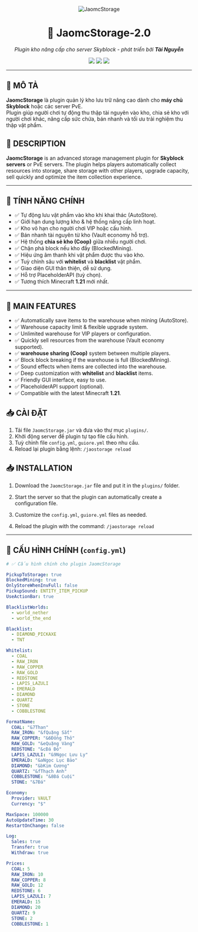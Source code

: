 <p align="center">
  <img src="https://img.shields.io/badge/JaomcStorage-2.0-green?style=for-the-badge&logo=storage" alt="JaomcStorage">
</p>

<h1 align="center">💎 JaomcStorage-2.0</h1>
<p align="center"><i>Plugin kho nâng cấp cho server Skyblock - phát triển bởi <b>Tài Nguyễn</b></i></p>

<p align="center">
  <img src="https://img.shields.io/badge/Minecraft-1.21+-blue?style=flat-square" />
  <img src="https://img.shields.io/badge/Plugin--Type-Skyblock--Storage-orange?style=flat-square" />
  <img src="https://img.shields.io/badge/Author-Tài%20Nguyễn-lightgrey?style=flat-square" />
</p>

---

## 🧰 MÔ TẢ

**JaomcStorage** là plugin quản lý kho lưu trữ nâng cao dành cho **máy chủ Skyblock** hoặc các server PvE.  
Plugin giúp người chơi tự động thu thập tài nguyên vào kho, chia sẻ kho với người chơi khác, nâng cấp sức chứa, bán nhanh và tối ưu trải nghiệm thu thập vật phẩm.


## 🧰 DESCRIPTION

**JaomcStorage** is an advanced storage management plugin for **Skyblock servers** or PvE servers.
The plugin helps players automatically collect resources into storage, share storage with other players, upgrade capacity, sell quickly and optimize the item collection experience.

---

## 🔑 TÍNH NĂNG CHÍNH

- ✅ Tự động lưu vật phẩm vào kho khi khai thác (AutoStore).
- ✅ Giới hạn dung lượng kho & hệ thống nâng cấp linh hoạt.
- ✅ Kho vô hạn cho người chơi VIP hoặc cấu hình.
- ✅ Bán nhanh tài nguyên từ kho (Vault economy hỗ trợ).
- ✅ Hệ thống **chia sẻ kho (Coop)** giữa nhiều người chơi.
- ✅ Chặn phá block nếu kho đầy (BlockedMining).
- ✅ Hiệu ứng âm thanh khi vật phẩm được thu vào kho.
- ✅ Tuỳ chỉnh sâu với **whitelist** và **blacklist** vật phẩm.
- ✅ Giao diện GUI thân thiện, dễ sử dụng.
- ✅ Hỗ trợ PlaceholderAPI (tuỳ chọn).
- ✅ Tương thích Minecraft **1.21** mới nhất.

---

## 🔑 MAIN FEATURES

- ✅ Automatically save items to the warehouse when mining (AutoStore).
- ✅ Warehouse capacity limit & flexible upgrade system.
- ✅ Unlimited warehouse for VIP players or configuration.
- ✅ Quickly sell resources from the warehouse (Vault economy supported).
- ✅ **warehouse sharing (Coop)** system between multiple players.
- ✅ Block block breaking if the warehouse is full (BlockedMining).
- ✅ Sound effects when items are collected into the warehouse.
- ✅ Deep customization with **whitelist** and **blacklist** items.
- ✅ Friendly GUI interface, easy to use.
- ✅ PlaceholderAPI support (optional).
- ✅ Compatible with the latest Minecraft **1.21**.

## 📥 CÀI ĐẶT

1. Tải file `JaomcStorage.jar` và đưa vào thư mục `plugins/`.
2. Khởi động server để plugin tự tạo file cấu hình.
3. Tuỳ chỉnh file `config.yml`, `guiore.yml` theo nhu cầu.
4. Reload lại plugin bằng lệnh: `/jaostorage reload`


## 📥 INSTALLATION

1. Download the `JaomcStorage.jar` file and put it in the `plugins/` folder.

2. Start the server so that the plugin can automatically create a configuration file.

3. Customize the `config.yml`, `guiore.yml` files as needed.

4. Reload the plugin with the command: `/jaostorage reload`
---

## 📁 CẤU HÌNH CHÍNH (`config.yml`)

```yaml
# ✅ Cấu hình chính cho plugin JaomcStorage

PickupToStorage: true
BlockedMining: true
OnlyStoreWhenInvFull: false
PickupSound: ENTITY_ITEM_PICKUP
UseActionBar: true

BlacklistWorlds:
  - world_nether
  - world_the_end

Blacklist:
  - DIAMOND_PICKAXE
  - TNT

Whitelist:
  - COAL
  - RAW_IRON
  - RAW_COPPER
  - RAW_GOLD
  - REDSTONE
  - LAPIS_LAZULI
  - EMERALD
  - DIAMOND
  - QUARTZ
  - STONE
  - COBBLESTONE

FormatName:
  COAL: "&7Than"
  RAW_IRON: "&fQuặng Sắt"
  RAW_COPPER: "&6Đồng Thô"
  RAW_GOLD: "&eQuặng Vàng"
  REDSTONE: "&cĐá Đỏ"
  LAPIS_LAZULI: "&9Ngọc Lưu Ly"
  EMERALD: "&aNgọc Lục Bảo"
  DIAMOND: "&bKim Cương"
  QUARTZ: "&fThạch Anh"
  COBBLESTONE: "&8Đá Cuội"
  STONE: "&7Đá"

Economy:
  Provider: VAULT
  Currency: "$"

MaxSpace: 100000
AutoUpdateTime: 30
RestartOnChange: false

Log:
  Sales: true
  Transfer: true
  Withdraw: true

Prices:
  COAL: 5
  RAW_IRON: 10
  RAW_COPPER: 8
  RAW_GOLD: 12
  REDSTONE: 6
  LAPIS_LAZULI: 7
  EMERALD: 15
  DIAMOND: 20
  QUARTZ: 9
  STONE: 2
  COBBLESTONE: 1
